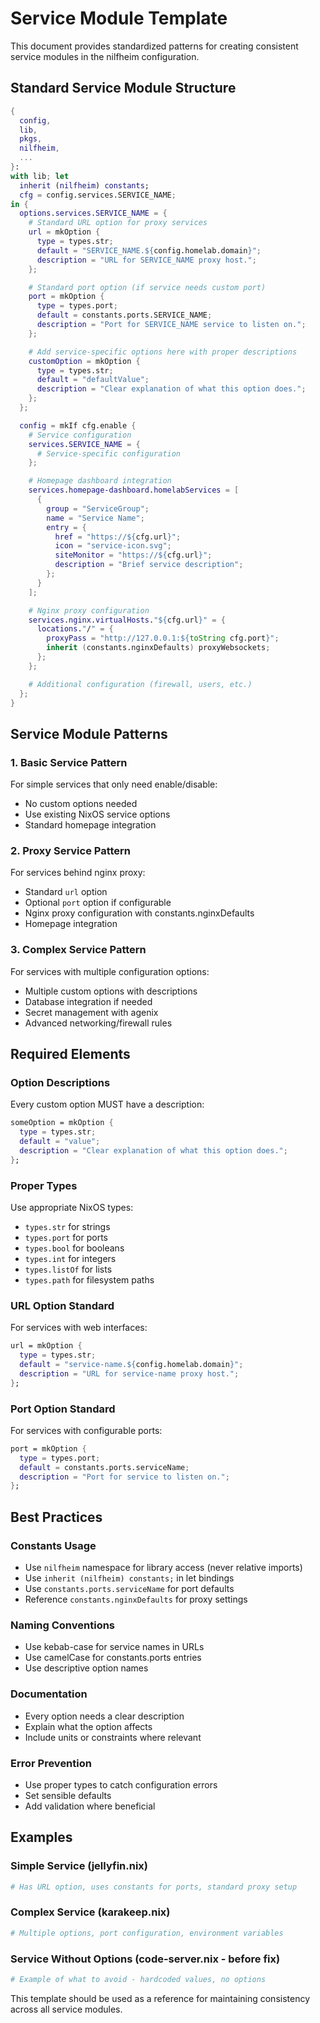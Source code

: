 # Service Module Template

This document provides standardized patterns for creating consistent service modules in the nilfheim configuration.

## Standard Service Module Structure

```nix
{
  config,
  lib,
  pkgs,
  nilfheim,
  ...
}:
with lib; let
  inherit (nilfheim) constants;
  cfg = config.services.SERVICE_NAME;
in {
  options.services.SERVICE_NAME = {
    # Standard URL option for proxy services
    url = mkOption {
      type = types.str;
      default = "SERVICE_NAME.${config.homelab.domain}";
      description = "URL for SERVICE_NAME proxy host.";
    };

    # Standard port option (if service needs custom port)
    port = mkOption {
      type = types.port;
      default = constants.ports.SERVICE_NAME;
      description = "Port for SERVICE_NAME service to listen on.";
    };

    # Add service-specific options here with proper descriptions
    customOption = mkOption {
      type = types.str;
      default = "defaultValue";
      description = "Clear explanation of what this option does.";
    };
  };

  config = mkIf cfg.enable {
    # Service configuration
    services.SERVICE_NAME = {
      # Service-specific configuration
    };

    # Homepage dashboard integration
    services.homepage-dashboard.homelabServices = [
      {
        group = "ServiceGroup";
        name = "Service Name";
        entry = {
          href = "https://${cfg.url}";
          icon = "service-icon.svg";
          siteMonitor = "https://${cfg.url}";
          description = "Brief service description";
        };
      }
    ];

    # Nginx proxy configuration
    services.nginx.virtualHosts."${cfg.url}" = {
      locations."/" = {
        proxyPass = "http://127.0.0.1:${toString cfg.port}";
        inherit (constants.nginxDefaults) proxyWebsockets;
      };
    };

    # Additional configuration (firewall, users, etc.)
  };
}
```

## Service Module Patterns

### 1. Basic Service Pattern
For simple services that only need enable/disable:
- No custom options needed
- Use existing NixOS service options
- Standard homepage integration

### 2. Proxy Service Pattern
For services behind nginx proxy:
- Standard `url` option
- Optional `port` option if configurable
- Nginx proxy configuration with constants.nginxDefaults
- Homepage integration

### 3. Complex Service Pattern
For services with multiple configuration options:
- Multiple custom options with descriptions
- Database integration if needed
- Secret management with agenix
- Advanced networking/firewall rules

## Required Elements

### Option Descriptions
Every custom option MUST have a description:
```nix
someOption = mkOption {
  type = types.str;
  default = "value";
  description = "Clear explanation of what this option does.";
};
```

### Proper Types
Use appropriate NixOS types:
- `types.str` for strings
- `types.port` for ports
- `types.bool` for booleans
- `types.int` for integers
- `types.listOf` for lists
- `types.path` for filesystem paths

### URL Option Standard
For services with web interfaces:
```nix
url = mkOption {
  type = types.str;
  default = "service-name.${config.homelab.domain}";
  description = "URL for service-name proxy host.";
};
```

### Port Option Standard
For services with configurable ports:
```nix
port = mkOption {
  type = types.port;
  default = constants.ports.serviceName;
  description = "Port for service to listen on.";
};
```

## Best Practices

### Constants Usage
- Use `nilfheim` namespace for library access (never relative imports)
- Use `inherit (nilfheim) constants;` in let bindings
- Use `constants.ports.serviceName` for port defaults
- Reference `constants.nginxDefaults` for proxy settings

### Naming Conventions
- Use kebab-case for service names in URLs
- Use camelCase for constants.ports entries
- Use descriptive option names

### Documentation
- Every option needs a clear description
- Explain what the option affects
- Include units or constraints where relevant

### Error Prevention
- Use proper types to catch configuration errors
- Set sensible defaults
- Add validation where beneficial

## Examples

### Simple Service (jellyfin.nix)
```nix
# Has URL option, uses constants for ports, standard proxy setup
```

### Complex Service (karakeep.nix)
```nix
# Multiple options, port configuration, environment variables
```

### Service Without Options (code-server.nix - before fix)
```nix
# Example of what to avoid - hardcoded values, no options
```

This template should be used as a reference for maintaining consistency across all service modules.